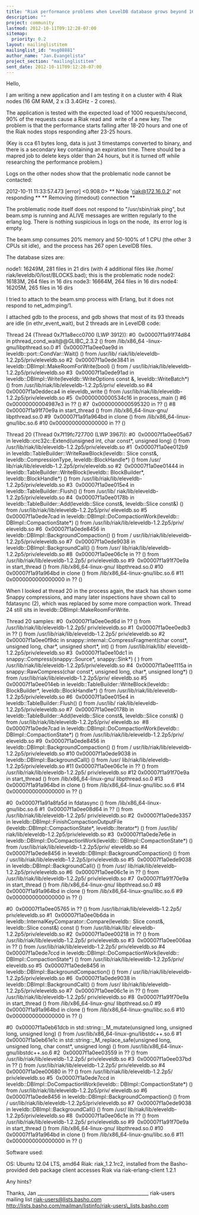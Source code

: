 ```yaml
---
title: "Riak performance problems when LevelDB database grows beyond 16GB"
description: ""
project: community
lastmod: 2012-10-11T09:12:28-07:00
sitemap:
  priority: 0.2
layout: mailinglistitem
mailinglist_id: "msg08881"
author_name: "Jan.Evangelista"
project_section: "mailinglistitem"
sent_date: 2012-10-11T09:12:28-07:00
---
```



Hello,

I am writing a new application and I am testing it on a cluster with 4 Riak
nodes (16 GM RAM, 2 x i3 3.4GHz - 2 cores).

The application is tested with the expected load of 1000 requests/second, 
90% of the requests cause a Riak read and  write of a new key. The problem
is that the performance starts falling after 18-20 hours and one of the Riak
nodes stops responding after 23-25 hours.

(Key is cca 61 bytes long, data is just 3 timestamps converted to binary, 
and there is a secondary key containing an expiration time. There should be
a mapred job to delete keys older than 24 hours, but it is turned off while
researching the performance problem.)

Logs on the other nodes show that the problematic node cannot be contacted:

2012-10-11 11:33:57.473 [error] <0.908.0> \*\* Node 'riak@172.16.0.2' not
responding \*\*
\*\* Removing (timedout) connection \*\*

The problematic node itself does not respond to "/usr/sbin/riak ping", but
beam.smp is running and ALIVE messages are written regularly to the erlang
log. There is nothing suspicious in logs on the node,  its error log is
empty.

The beam.smp consumes 20% memory and 50-100% of 1 CPU (the other 3 CPUs sit
idle),  and the process has 267 open LevelDB files.

The database sizes are:

node1: 16249M, 281 files in 21 dirs (with 4 additional files like /home/
riak/leveldb/0/lost/BLOCKS.bad); this is the problematic node
node2: 16183M, 264 files in 16 dirs
node3: 16664M, 264 files in 16 dirs
node4: 16205M, 265 files in 16 dirs

I tried to attach to the beam.smp process with Erlang, but it does not
respond to net\_adm:ping/1.

I attached gdb to the process, and gdb shows that most of its 93 threads are
idle (in ethr\_event\_wait), but 2 threads are in LevelDB code:

Thread 24 (Thread 0x7f1a8ecc0700 (LWP 3912)):
#0  0x00007f1a91f74d84 in pthread\_cond\_wait@@GLIBC\_2.3.2 () from /lib/x86\_64
-linux-gnu/libpthread.so.0
#1  0x00007f1a0ee0ae9d in leveldb::port::CondVar::Wait() () from /usr/lib/
riak/lib/eleveldb-1.2.2p5/priv/eleveldb.so
#2  0x00007f1a0ede3841 in leveldb::DBImpl::MakeRoomForWrite(bool) () from /
usr/lib/riak/lib/eleveldb-1.2.2p5/priv/eleveldb.so
#3  0x00007f1a0ede91ad in leveldb::DBImpl::Write(leveldb::WriteOptions const
&, leveldb::WriteBatch\*) () from /usr/lib/riak/lib/eleveldb-1.2.2p5/priv/
eleveldb.so
#4  0x00007f1a0eddeca4 in eleveldb\_write () from /usr/lib/riak/lib/eleveldb-
1.2.2p5/priv/eleveldb.so
#5  0x0000000000534c16 in process\_main ()
#6  0x00000000004987e3 in ?? ()
#7  0x0000000000595320 in ?? ()
#8  0x00007f1a91f70e9a in start\_thread () from /lib/x86\_64-linux-gnu/
libpthread.so.0
#9  0x00007f1a91a964bd in clone () from /lib/x86\_64-linux-gnu/libc.so.6
#10 0x0000000000000000 in ?? ()

Thread 20 (Thread 0x7f19fc727700 (LWP 3967)):
#0  0x00007f1a0ee05a67 in leveldb::crc32c::Extend(unsigned int, char const\*,
unsigned long) () from /usr/lib/riak/lib/eleveldb-1.2.2p5/priv/eleveldb.so
#1  0x00007f1a0ee012b9 in leveldb::TableBuilder::WriteRawBlock(leveldb::
Slice const&, leveldb::CompressionType, leveldb::BlockHandle\*) () from /usr/
lib/riak/lib/eleveldb-1.2.2p5/priv/eleveldb.so
#2  0x00007f1a0ee01444 in leveldb::TableBuilder::WriteBlock(leveldb::
BlockBuilder\*, leveldb::BlockHandle\*) () from /usr/lib/riak/lib/eleveldb-
1.2.2p5/priv/eleveldb.so
#3  0x00007f1a0ee015e4 in leveldb::TableBuilder::Flush() () from /usr/lib/
riak/lib/eleveldb-1.2.2p5/priv/eleveldb.so
#4  0x00007f1a0ee0178b in leveldb::TableBuilder::Add(leveldb::Slice const&,
leveldb::Slice const&) () from /usr/lib/riak/lib/eleveldb-1.2.2p5/priv/
eleveldb.so
#5  0x00007f1a0ede7cad in leveldb::DBImpl::DoCompactionWork(leveldb::
DBImpl::CompactionState\*) () from /usr/lib/riak/lib/eleveldb-1.2.2p5/priv/
eleveldb.so
#6  0x00007f1a0ede8456 in leveldb::DBImpl::BackgroundCompaction() () from /
usr/lib/riak/lib/eleveldb-1.2.2p5/priv/eleveldb.so
#7  0x00007f1a0ede9038 in leveldb::DBImpl::BackgroundCall() () from /usr/
lib/riak/lib/eleveldb-1.2.2p5/priv/eleveldb.so
#8  0x00007f1a0ee06c1e in ?? () from /usr/lib/riak/lib/eleveldb-1.2.2p5/
priv/eleveldb.so
#9  0x00007f1a91f70e9a in start\_thread () from /lib/x86\_64-linux-gnu/
libpthread.so.0
#10 0x00007f1a91a964bd in clone () from /lib/x86\_64-linux-gnu/libc.so.6
#11 0x0000000000000000 in ?? ()

When I looked at thread 20 in the process again, the stack has shown some 
Snappy compressions, and many later inspections have shown call to fdatasync
(2),
which was replaced by some more compaction work. Thread 24 still sits in 
leveldb::DBImpl::MakeRoomForWrite.

Thread 20 samples:
#0  0x00007f1a0ee0ed6d in ?? () from /usr/lib/riak/lib/eleveldb-1.2.2p5/
priv/eleveldb.so
#1  0x00007f1a0ee0edb3 in ?? () from /usr/lib/riak/lib/eleveldb-1.2.2p5/
priv/eleveldb.so
#2  0x00007f1a0ee0f9dc in snappy::internal::CompressFragment(char const\*,
unsigned long, char\*, unsigned short\*, int) () from /usr/lib/riak/lib/
eleveldb-1.2.2p5/priv/eleveldb.so
#3  0x00007f1a0ee10dc1 in snappy::Compress(snappy::Source\*, snappy::Sink\*) (
) from /usr/lib/riak/lib/eleveldb-1.2.2p5/priv/eleveldb.so
#4  0x00007f1a0ee1115a in snappy::RawCompress(char const\*, unsigned long,
char\*, unsigned long\*) () from /usr/lib/riak/lib/eleveldb-1.2.2p5/priv/
eleveldb.so
#5  0x00007f1a0ee014eb in leveldb::TableBuilder::WriteBlock(leveldb::
BlockBuilder\*, leveldb::BlockHandle\*) () from /usr/lib/riak/lib/eleveldb-
1.2.2p5/priv/eleveldb.so
#6  0x00007f1a0ee015e4 in leveldb::TableBuilder::Flush() () from /usr/lib/
riak/lib/eleveldb-1.2.2p5/priv/eleveldb.so
#7  0x00007f1a0ee0178b in leveldb::TableBuilder::Add(leveldb::Slice const&,
leveldb::Slice const&) () from /usr/lib/riak/lib/eleveldb-1.2.2p5/priv/
eleveldb.so 
#8  0x00007f1a0ede7cad in leveldb::DBImpl::DoCompactionWork(leveldb::
DBImpl::CompactionState\*) () from /usr/lib/riak/lib/eleveldb-1.2.2p5/priv/
eleveldb.so
#9  0x00007f1a0ede8456 in leveldb::DBImpl::BackgroundCompaction() () from /
usr/lib/riak/lib/eleveldb-1.2.2p5/priv/eleveldb.so
#10 0x00007f1a0ede9038 in leveldb::DBImpl::BackgroundCall() () from /usr/
lib/riak/lib/eleveldb-1.2.2p5/priv/eleveldb.so
#11 0x00007f1a0ee06c1e in ?? () from /usr/lib/riak/lib/eleveldb-1.2.2p5/
priv/eleveldb.so
#12 0x00007f1a91f70e9a in start\_thread () from /lib/x86\_64-linux-gnu/
libpthread.so.0
#13 0x00007f1a91a964bd in clone () from /lib/x86\_64-linux-gnu/libc.so.6
#14 0x0000000000000000 in ?? ()

#0  0x00007f1a91a8fa5d in fdatasync () from /lib/x86\_64-linux-gnu/libc.so.6
#1  0x00007f1a0ee08d64 in ?? () from /usr/lib/riak/lib/eleveldb-1.2.2p5/
priv/eleveldb.so
#2  0x00007f1a0ede3357 in leveldb::DBImpl::FinishCompactionOutputFile
(leveldb::DBImpl::CompactionState\*, leveldb::Iterator\*) () from /usr/lib/
riak/lib/eleveldb-1.2.2p5/priv/eleveldb.so
#3  0x00007f1a0ede7e6e in leveldb::DBImpl::DoCompactionWork(leveldb::
DBImpl::CompactionState\*) () from /usr/lib/riak/lib/eleveldb-1.2.2p5/priv/
eleveldb.so
#4  0x00007f1a0ede8456 in leveldb::DBImpl::BackgroundCompaction() () from /
usr/lib/riak/lib/eleveldb-1.2.2p5/priv/eleveldb.so
#5  0x00007f1a0ede9038 in leveldb::DBImpl::BackgroundCall() () from /usr/
lib/riak/lib/eleveldb-1.2.2p5/priv/eleveldb.so
#6  0x00007f1a0ee06c1e in ?? () from /usr/lib/riak/lib/eleveldb-1.2.2p5/
priv/eleveldb.so
#7  0x00007f1a91f70e9a in start\_thread () from /lib/x86\_64-linux-gnu/
libpthread.so.0
#8  0x00007f1a91a964bd in clone () from /lib/x86\_64-linux-gnu/libc.so.6
#9  0x0000000000000000 in ?? ()

#0  0x00007f1a0ee05765 in ?? () from /usr/lib/riak/lib/eleveldb-1.2.2p5/
priv/eleveldb.so
#1  0x00007f1a0ee0b6da in leveldb::InternalKeyComparator::Compare(leveldb::
Slice const&, leveldb::Slice const&) const () from /usr/lib/riak/lib/
eleveldb-1.2.2p5/priv/eleveldb.so
#2  0x00007f1a0ee00218 in ?? () from /usr/lib/riak/lib/eleveldb-1.2.2p5/
priv/eleveldb.so
#3  0x00007f1a0ee006aa in ?? () from /usr/lib/riak/lib/eleveldb-1.2.2p5/
priv/eleveldb.so
#4  0x00007f1a0ede7ccd in leveldb::DBImpl::DoCompactionWork(leveldb::
DBImpl::CompactionState\*) () from /usr/lib/riak/lib/eleveldb-1.2.2p5/priv/
eleveldb.so
#5  0x00007f1a0ede8456 in leveldb::DBImpl::BackgroundCompaction() () from /
usr/lib/riak/lib/eleveldb-1.2.2p5/priv/eleveldb.so
#6  0x00007f1a0ede9038 in leveldb::DBImpl::BackgroundCall() () from /usr/
lib/riak/lib/eleveldb-1.2.2p5/priv/eleveldb.so
#7  0x00007f1a0ee06c1e in ?? () from /usr/lib/riak/lib/eleveldb-1.2.2p5/
priv/eleveldb.so
#8  0x00007f1a91f70e9a in start\_thread () from /lib/x86\_64-linux-gnu/
libpthread.so.0
#9  0x00007f1a91a964bd in clone () from /lib/x86\_64-linux-gnu/libc.so.6
#10 0x0000000000000000 in ?? ()

#0  0x00007f1a0eb61dcb in std::string::\_M\_mutate(unsigned long, unsigned
long, unsigned long) () from /usr/lib/x86\_64-linux-gnu/libstdc++.so.6
#1  0x00007f1a0eb61e1c in std::string::\_M\_replace\_safe(unsigned long,
unsigned long, char const\*, unsigned long) () from /usr/lib/x86\_64-linux-
gnu/libstdc++.so.6
#2  0x00007f1a0ee03559 in ?? () from /usr/lib/riak/lib/eleveldb-1.2.2p5/
priv/eleveldb.so
#3  0x00007f1a0ee037bd in ?? () from /usr/lib/riak/lib/eleveldb-1.2.2p5/
priv/eleveldb.so
#4  0x00007f1a0ee00680 in ?? () from /usr/lib/riak/lib/eleveldb-1.2.2p5/
priv/eleveldb.so
#5  0x00007f1a0ede7ccd in leveldb::DBImpl::DoCompactionWork(leveldb::
DBImpl::CompactionState\*) () from /usr/lib/riak/lib/eleveldb-1.2.2p5/priv/
eleveldb.so
#6  0x00007f1a0ede8456 in leveldb::DBImpl::BackgroundCompaction() () from /
usr/lib/riak/lib/eleveldb-1.2.2p5/priv/eleveldb.so
#7  0x00007f1a0ede9038 in leveldb::DBImpl::BackgroundCall() () from /usr/
lib/riak/lib/eleveldb-1.2.2p5/priv/eleveldb.so
#8  0x00007f1a0ee06c1e in ?? () from /usr/lib/riak/lib/eleveldb-1.2.2p5/
priv/eleveldb.so
#9  0x00007f1a91f70e9a in start\_thread () from /lib/x86\_64-linux-gnu/
libpthread.so.0
#10 0x00007f1a91a964bd in clone () from /lib/x86\_64-linux-gnu/libc.so.6
#11 0x0000000000000000 in ?? ()

Software used:

OS: Ubuntu 12.04 LTS, amd64
Riak: riak\_1.2.1rc2, installed from the Basho-provided deb package
client accesses Riak via riak-erlang-client 1.2.1

Any hints?

Thanks, Jan
\_\_\_\_\_\_\_\_\_\_\_\_\_\_\_\_\_\_\_\_\_\_\_\_\_\_\_\_\_\_\_\_\_\_\_\_\_\_\_\_\_\_\_\_\_\_\_
riak-users mailing list
riak-users@lists.basho.com
http://lists.basho.com/mailman/listinfo/riak-users\_lists.basho.com


